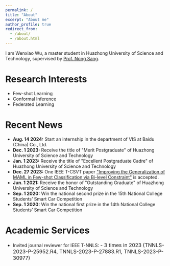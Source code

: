 ```yaml
---
permalink: /
title: "About"
excerpt: "About me"
author_profile: true
redirect_from: 
  - /about/
  - /about.html
---
```


I am Wenxiao Wu, a master student in Huazhong University of Science and Technology, supervised by [Prof. Nong Sang](https://scholar.google.com/citations?user=ky_ZowEAAAAJ&hl=zh-CN).

Research Interests
======
- Few-shot Learning
- Conformal Inference
- Federated Learning

Recent News
======
- **Aug. 14 2024:** Start an internship in the department of VIS at Baidu (China) Co., Ltd.
- **Dec. 1 2023:** Receive the title of "Merit Postgraduate" of Huazhong University of Science and Technology
- **Jan. 1 2023:** Receive the title of "Excellent Postgraduate Cadre" of Huazhong University of Science and Technology
- **Dec. 27 2023:** One IEEE T-CSVT paper ["Improving the Generalization of MAML in Few-shot Classification via Bi-level Constraint"](https://ieeexplore.ieee.org/abstract/document/9999670) is accepted.
- **Jun. 1 2021:** Receive the honor of "Outstanding Graduate" of Huazhong University of Science and Technology
- **Sep. 1 2020:** Win the national second prize in the 15th National College Students’ Smart Car Competition
- **Sep. 1 2020:** Win the national first prize in the 14th National College Students’ Smart Car Competition

Academic Services
======
- Invited journal reviewer for IEEE T-NNLS:
  <font size=3>- 3 times in 2023 (TNNLS-2023-P-25952.R4, TNNLS-2023-P-27883.R1, TNNLS-2023-P-30977)</font>

